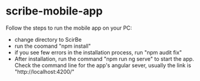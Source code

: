 # scribe-mobile-app
Follow the steps to run the mobile app on your PC:
  * change directory to ScirBe
  * run the coomand "npm install" 
  * if you see few errors in the installation process, run "npm audit fix"
  * After installation, run the command "npm run ng serve" to start the app.
Check the command line for the app's angular sever, usually the link is "http://localhost:4200/"
